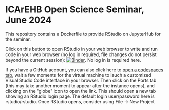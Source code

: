 # ICArEHB Open Science Seminar, June 2024

This repository contains a Dockerfile to provide RStudio on JupyterHub for the seminar. 

<!-- I update the Dockerfile to provide a custom set of R packages to the class so they don't have to install anything. The browser-based instance of RStudio for the class is freely accessible to registered students here: https://jupyter.rttl.uw.edu/2023-spring-archy-488-a/user-redirect/rstudio (UW ID log in required, file storage is attached to your UW ID and persists through the quarter). To make this work for UW-IT, I activate 'Actions' in 'Settings', then trigger a run, e.g. by updating the README, which builds a package hosted on GitHub's container registery. I send the URL of the package to UW-IT. -->

Click on this button to open RStudio in your web browser to write and run code in your web browser (no log in required, file changes do not persist beyond the current session): [![Binder](http://mybinder.org/badge_logo.svg)](http://mybinder.org/v2/gh/benmarwick/ICArEHB-open-science-seminar/main?urlpath=rstudio). No log in is required here. 

If you have a GitHub account, you can also click here to [open a codespaces tab](https://codespaces.new/benmarwick/ICArEHB-open-science-seminar?quickstart=1), wait a few moments for the virtual machine to lauch a customized Visual Studio Code interface in your browser. Then click on the Ports tab (this may take another moment to appear after the instance opens), and clicking on the "globe" icon to open the link. This should open a new tab showing an RStudio login page. The default login user/password here is rstudio/rstudio. Once RStudio opens, consider using File -> New Project




